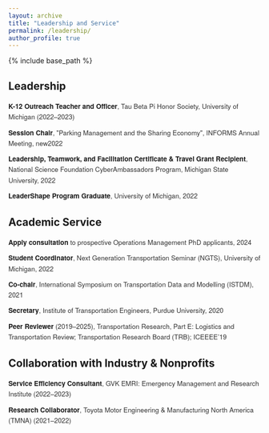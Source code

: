 ```yaml
---
layout: archive
title: "Leadership and Service"
permalink: /leadership/
author_profile: true
---
```


{% include base_path %}

<style>
  ul.custom-leadership {
    list-style-type: none;
    padding-left: 0;
    font-size: 0.95em;
    font-family: 'Helvetica Neue', 'Segoe UI', sans-serif;
    color: #333;
  }

  ul.custom-leadership li {
    margin-bottom: 0.75em;
    line-height: 1.6em;
  }

  ul.custom-leadership li strong {
    color: #1a1a1a;
    font-weight: 600;
  }
</style>

<h2>Leadership</h2>
<ul class="custom-leadership">
  <li><strong>K-12 Outreach Teacher and Officer</strong>, Tau Beta Pi Honor Society, University of Michigan (2022–2023)</li>
  <li><strong>Session Chair</strong>, "Parking Management and the Sharing Economy", INFORMS Annual Meeting, new2022</li>
  <li><strong>Leadership, Teamwork, and Facilitation Certificate & Travel Grant Recipient</strong>, National Science Foundation CyberAmbassadors Program, Michigan State University, 2022</li>
  <li><strong>LeaderShape Program Graduate</strong>, University of Michigan, 2022</li>
</ul>

<h2>Academic Service</h2>
<ul class="custom-leadership">
  <li><strong>Apply consultation</strong> to prospective Operations Management PhD applicants, 2024</li>
  <li><strong>Student Coordinator</strong>, Next Generation Transportation Seminar (NGTS), University of Michigan, 2022</li>
  <li><strong>Co-chair</strong>, International Symposium on Transportation Data and Modelling (ISTDM), 2021</li>
  <li><strong>Secretary</strong>, Institute of Transportation Engineers, Purdue University, 2020</li>
  <li><strong>Peer Reviewer</strong> (2019–2025), Transportation Research, Part E: Logistics and Transportation Review; Transportation Research Board (TRB); ICEEEE’19</li>
</ul>

<h2>Collaboration with Industry & Nonprofits</h2>
<ul class="custom-leadership">
  <li><strong>Service Efficiency Consultant</strong>, GVK EMRI: Emergency Management and Research Institute (2022–2023)</li>
  <li><strong>Research Collaborator</strong>, Toyota Motor Engineering & Manufacturing North America (TMNA) (2021–2022)</li>
</ul>

